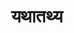 ---
title: यथातथ्य

type: chapter

order:
  cat: anga
  aagam: 
    position: 2
    depth: 1
  book: 
    position: 1
    depth: 2
  chapter: 
    position: 13
    depth: 3

parent:
  type: book

children:
  type: sutra
  count: 10

---